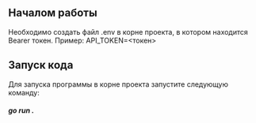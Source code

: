 ## Началом работы

Необходимо создать файл .env в корне проекта, в котором находится Bearer токен. 
Пример:
API_TOKEN=\<токен\>


## Запуск кода

Для запуска программы в корне проекта запустите следующую команду:
##### _go run ._